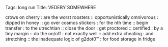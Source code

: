 Tags: long run
Title: VEDEBY SOMEWHERE
  
crows on cherry : are the worst roosters :: opportunistically omnivorous : dipped in honey ::  go over cosmos stickers : for the nth time :: begin transfer : to the utrechtian :: close the door : get proctored :: certified : by a tiny margin :: do the on/off : not exactly well :: add extra cheating : and stretching :: the inadequate logic of g2dot0™ : for food storage in fridge